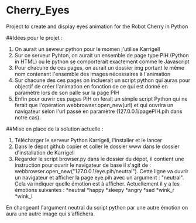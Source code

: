 # Cherry_Eyes
Project to create and display eyes animation for the Robot Cherry in Python




##Idées pour le projet :
1. On aurait un sevreur python pour le momen j'utilise Karrigell
2. Sur ce serveur Pyhton, on aurait un ensemble de page type PIH (Python in HTML) ou le python se comporterait exactement comme le Javascript
3. Pour chacune de ces pages, on aurait un dossier img portant le même nom contenant l'ensemble des images nécessaires à l'animation
4. Sur chacune des ces pages on incluerait un script python qui auras pour objectif de créer l'animation en fonction de ce qui est donné en paramètre lors de son palle sur la page PIH
5. Enfin pour ouvrir ces pages PIH on ferait un simple script Python qui ne ferait que l'opération  webbrowser.open_new(url) et qui ouvrira un navigateur selon l'url passé en paramètre (127.0.0.1/pagePIH.pih dans notre cas).





##Mise en place de la solution actuelle :

1. Télécharger le serveur Python Karrigell, l'installer et le lancer
2. Dans le dépot github copier et coller le  dossier www dans le dossier d'installation de Karrigell
3. Regarder le script browser.py dans le dossier du dépot, il contient une instruction pour ouvrir le navigateur de base il s'agit de : webbrowser.open_new("127.0.0.1/eye.pih/neutral"). 
Cette ligne va ouvrir un navigateur et afficher la page eye.pih avec un argument : "neutral". Cela va indiquer quelle émotion est à afficher. 
Actuellement il y a les émotions suivantes : 
	*neutral
	*happy
	*sleepy
	*angry
	*sad
	*wink_r
	*wink_l

En changeant l'argument neutral du script python par une autre émotion on aura une autre image qui s'affichera.